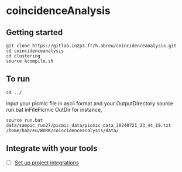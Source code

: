 # coincidenceAnalysis



## Getting started

```
git clone https://gitlab.in2p3.fr/h.abreu/coincidenceanalysis.git
cd coincidenceanalysis
cd clustering
source kcompile.sh
```



## To run
```
cd ../
```
input your picmic file in ascii format and your OutputDIrectory 
source run.bat inFilePicmic OutDir
for instance,
``` 
source run.bat data/sampic_run27/picmic_data/picmic_data_20240721_23_44_19.txt /home/habreu/WORK/coincidenceanalysis/data/
```


## Integrate with your tools

- [ ] [Set up project integrations](https://gitlab.in2p3.fr/h.abreu/coincidenceanalysis/-/settings/integrations)
